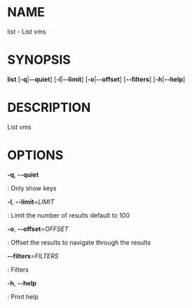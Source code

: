 # NAME

list - List vms

# SYNOPSIS

**list** \[**-q**\|**\--quiet**\] \[**-l**\|**\--limit**\]
\[**-o**\|**\--offset**\] \[**\--filters**\] \[**-h**\|**\--help**\]

# DESCRIPTION

List vms

# OPTIONS

**-q**, **\--quiet**

:   Only show keys

**-l**, **\--limit**=*LIMIT*

:   Limit the number of results default to 100

**-o**, **\--offset**=*OFFSET*

:   Offset the results to navigate through the results

**\--filters**=*FILTERS*

:   Filters

**-h**, **\--help**

:   Print help
